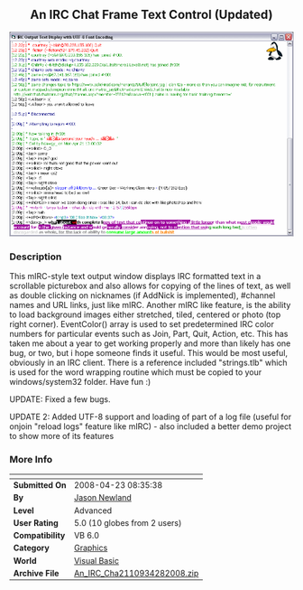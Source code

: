 ﻿<div align="center">

## An IRC Chat Frame Text Control \(Updated\)

<img src="PIC2008428014396828.gif">
</div>

### Description

This mIRC-style text output window displays IRC formatted text in a scrollable picturebox and also allows for copying of the lines of text, as well as double clicking on nicknames (if AddNick is implemented), #channel names and URL links, just like mIRC. Another mIRC like feature, is the ability to load background images either stretched, tiled, centered or photo (top right corner). EventColor() array is used to set predetermined IRC color numbers for particular events such as Join, Part, Quit, Action, etc. This has taken me about a year to get working properly and more than likely has one bug, or two, but i hope someone finds it useful. This would be most useful, obviously in an IRC client. There is a reference included "strings.tlb" which is used for the word wrapping routine which must be copied to your windows/system32 folder. Have fun :)

UPDATE: Fixed a few bugs.

UPDATE 2: Added UTF-8 support and loading of part of a log file (useful for onjoin "reload logs" feature like mIRC) - also included a better demo project to show more of its features
 
### More Info
 


<span>             |<span>
---                |---
**Submitted On**   |2008-04-23 08:35:38
**By**             |[Jason Newland](https://github.com/Planet-Source-Code/PSCIndex/blob/master/ByAuthor/jason-newland.md)
**Level**          |Advanced
**User Rating**    |5.0 (10 globes from 2 users)
**Compatibility**  |VB 6\.0
**Category**       |[Graphics](https://github.com/Planet-Source-Code/PSCIndex/blob/master/ByCategory/graphics__1-46.md)
**World**          |[Visual Basic](https://github.com/Planet-Source-Code/PSCIndex/blob/master/ByWorld/visual-basic.md)
**Archive File**   |[An\_IRC\_Cha2110934282008\.zip](https://github.com/Planet-Source-Code/jason-newland-an-irc-chat-frame-text-control-updated__1-70376/archive/master.zip)








